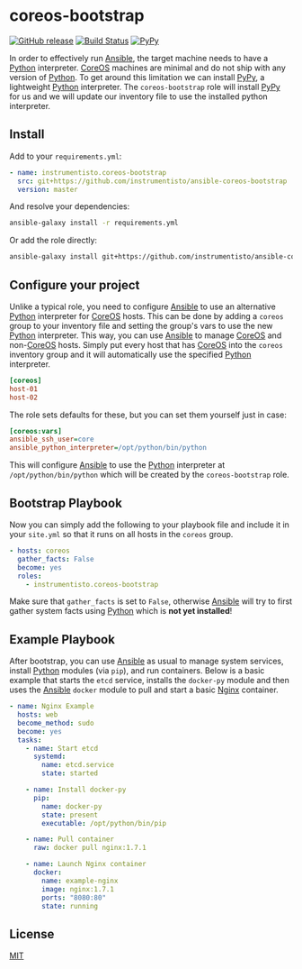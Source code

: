 coreos-bootstrap
================

[![GitHub release](https://img.shields.io/github/release/instrumentisto/ansible-coreos-bootstrap.svg)](https://github.com/instrumentisto/ansible-coreos-bootstrap/releases/latest) [![Build Status](https://travis-ci.org/instrumentisto/ansible-coreos-bootstrap.svg?branch=master)](https://travis-ci.org/instrumentisto/ansible-coreos-bootstrap) [![PyPy](https://img.shields.io/badge/Portable%20PyPy-6.0.0-blue.svg)](https://github.com/squeaky-pl/portable-pypy)

In order to effectively run [Ansible], the target machine needs to have a [Python] interpreter. [CoreOS] machines are minimal and do not ship with any version of [Python]. To get around this limitation we can install [PyPy], a lightweight [Python] interpreter. The `coreos-bootstrap` role will install [PyPy] for us and we will update our inventory file to use the installed python interpreter.




## Install

Add to your `requirements.yml`:
```yaml
- name: instrumentisto.coreos-bootstrap
  src: git+https://github.com/instrumentisto/ansible-coreos-bootstrap
  version: master
```

And resolve your dependencies:
```bash
ansible-galaxy install -r requirements.yml
```

Or add the role directly:
```bash
ansible-galaxy install git+https://github.com/instrumentisto/ansible-coreos-bootstrap
```




## Configure your project

Unlike a typical role, you need to configure [Ansible] to use an alternative [Python] interpreter for [CoreOS] hosts. This can be done by adding a `coreos` group to your inventory file and setting the group's vars to use the new [Python] interpreter. This way, you can use [Ansible] to manage [CoreOS] and non-[CoreOS] hosts. Simply put every host that has [CoreOS] into the `coreos` inventory group and it will automatically use the specified [Python] interpreter.
```ini
[coreos]
host-01
host-02
```

The role sets defaults for these, but you can set them yourself just in case:
```ini
[coreos:vars]
ansible_ssh_user=core
ansible_python_interpreter=/opt/python/bin/python
```

This will configure [Ansible] to use the [Python] interpreter at `/opt/python/bin/python` which will be created by the `coreos-bootstrap` role.




## Bootstrap Playbook

Now you can simply add the following to your playbook file and include it in your `site.yml` so that it runs on all hosts in the `coreos` group.

```yaml
- hosts: coreos
  gather_facts: False
  become: yes
  roles:
    - instrumentisto.coreos-bootstrap
```

Make sure that `gather_facts` is set to `False`, otherwise [Ansible] will try to first gather system facts using [Python] which is __not yet installed__!




## Example Playbook

After bootstrap, you can use [Ansible] as usual to manage system services, install [Python] modules (via `pip`), and run containers. Below is a basic example that starts the `etcd` service, installs the `docker-py` module and then uses the [Ansible] `docker` module to pull and start a basic [Nginx] container.

```yaml
- name: Nginx Example
  hosts: web
  become_method: sudo
  become: yes
  tasks:
    - name: Start etcd
      systemd:
        name: etcd.service
        state: started

    - name: Install docker-py
      pip:
        name: docker-py
        state: present
        executable: /opt/python/bin/pip

    - name: Pull container
      raw: docker pull nginx:1.7.1

    - name: Launch Nginx container
      docker:
        name: example-nginx
        image: nginx:1.7.1
        ports: "8080:80"
        state: running
```




## License

[MIT](LICENSE.md)





[Ansible]: https://docs.ansible.com
[CoreOS]: https://coreos.com/why
[Nginx]: https://hub.docker.com/_/nginx
[PyPy]: http://pypy.org
[Python]: https://www.python.org
